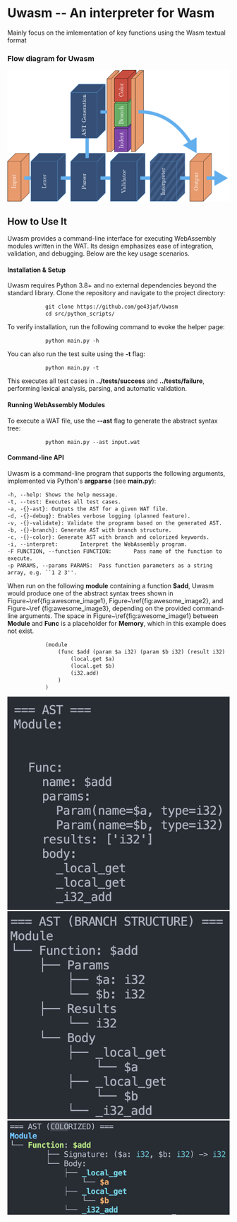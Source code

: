 # Uwasm -- An interpreter for Wasm

Mainly focus on the imlementation of key functions using the Wasm textual format

### Flow diagram for Uwasm
![](/images/Uwasm_flow_diagram.png)


## How to Use It

Uwasm provides a command-line interface for executing WebAssembly modules written in the WAT. Its design emphasizes ease of integration, validation, and debugging. Below are the key usage scenarios.

#### Installation \& Setup
Uwasm requires Python 3.8+ and no external dependencies beyond the standard library. Clone the repository and navigate to the project directory:

```
            git clone https://github.com/ge43jaf/Uwasm
            cd src/python_scripts/
```

To verify installation, run the following command to evoke the helper page:

```
            python main.py -h
```

You can also run the test suite using the **-t** flag:

```
            python main.py -t
```

This executes all test cases in **../tests/success** and **../tests/failure**, performing lexical analysis, parsing, and automatic validation. 


#### Running WebAssembly Modules

To execute a WAT file, use the **--ast** flag to generate the abstract syntax tree:

```
            python main.py --ast input.wat
```


#### Command-line API
Uwasm is a command-line program that supports the following arguments, implemented via Python's **argparse** (see **main.py**):

    -h, --help: Shows the help message.
    -t, --test: Executes all test cases.
    -a, -{}-ast}: Outputs the AST for a given WAT file.
    -d, -{}-debug}: Enables verbose logging (planned feature).
    -v, -{}-validate}: Validate the programm based on the generated AST.
    -b, -{}-branch}: Generate AST with branch structure.
    -c, -{}-color}: Generate AST with branch and colorized keywords.
    -i, --interpret:       Interpret the WebAssembly program.
    -F FUNCTION, --function FUNCTION:       Pass name of the function to execute.
    -p PARAMS, --params PARAMS:  Pass function parameters as a string array, e.g. ``1 2 3''.



When run on the following **module** containing a function **\$add**, Uwasm would produce
one of the abstract syntax trees shown in Figure~\ref{fig:awesome_image1}, Figure~\ref{fig:awesome_image2}, and Figure~\ref {fig:awesome_image3}, depending on the provided command-line arguments. The space in Figure~\ref{fig:awesome_image1} between **Module** and **Func** is a placeholder for **Memory**, which in this example does not exist.

```
            (module
                (func $add (param $a i32) (param $b i32) (result i32)
                    (local.get $a)
                    (local.get $b)
                    (i32.add)
                )
            )
```


![](/images/--a.png)
![](/images/--b.png)
![](/images/--c.png)
